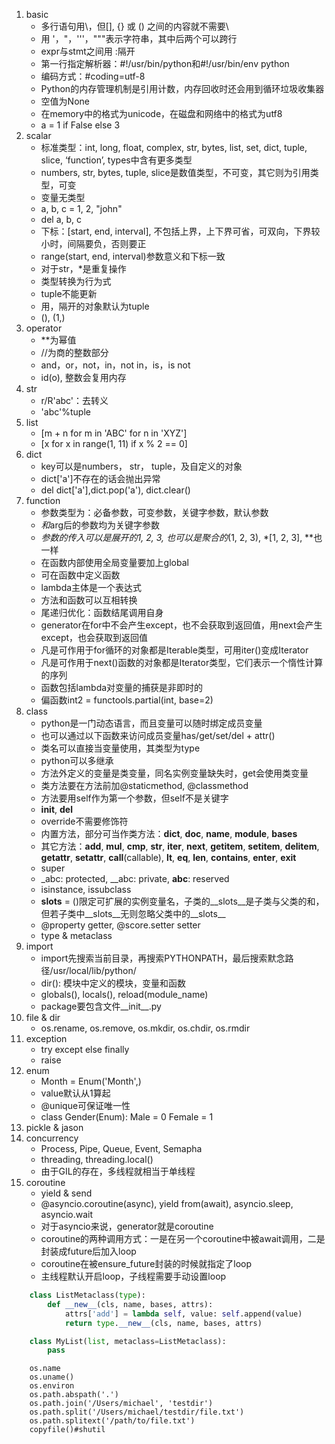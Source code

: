 1. basic
    - 多行语句用\，但[], {} 或 () 之间的内容就不需要\
    - 用 '，"，'''，"""表示字符串，其中后两个可以跨行
    - expr与stmt之间用 :隔开
    - 第一行指定解析器：#!/usr/bin/python和#!/usr/bin/env python
    - 编码方式：#coding=utf-8
    - Python的内存管理机制是引用计数，内存回收时还会用到循环垃圾收集器
    - 空值为None
    - 在memory中的格式为unicode，在磁盘和网络中的格式为utf8
    - a = 1 if False else 3
2. scalar
    - 标准类型：int, long, float, complex, str, bytes, list, set, dict, tuple, slice, ‘function’, types中含有更多类型
    - numbers, str, bytes, tuple, slice是数值类型，不可变，其它则为引用类型，可变
    - 变量无类型
    - a, b, c = 1, 2, "john"
    - del a, b, c
    - 下标：[start, end, interval], 不包括上界，上下界可省，可双向，下界较小时，间隔要负，否则要正
    - range(start, end, interval)参数意义和下标一致
    - 对于str，*是重复操作
    - 类型转换为行为式
    - tuple不能更新
    - 用，隔开的对象默认为tuple
    - (), (1,)
3. operator
    - **为幂值
    - //为商的整数部分
    - and，or，not，in，not in，is，is not
    - id(o), 整数会复用内存
8. str
    - r/R'abc'：去转义
    - 'abc'%tuple
8. list
    - [m + n for m in 'ABC' for n in 'XYZ']
    - [x for x in range(1, 11) if x % 2 == 0]
8. dict
    - key可以是numbers， str， tuple，及自定义的对象
    - dict['a']不存在的话会抛出异常
    - del dict['a'],dict.pop('a'), dict.clear()
8. function
    - 参数类型为：必备参数，可变参数，关键字参数，默认参数
    - *和*arg后的参数均为关键字参数
    - *参数的传入可以是展开的1, 2, 3, 也可以是聚合的*(1, 2, 3), *[1, 2, 3], **也一样
    - 在函数内部使用全局变量要加上global
    - 可在函数中定义函数
    - lambda主体是一个表达式
    - 方法和函数可以互相转换
    - 尾递归优化：函数结尾调用自身
    - generator在for中不会产生except，也不会获取到返回值，用next会产生except，也会获取到返回值
    - 凡是可作用于for循环的对象都是Iterable类型，可用iter()变成Iterator
    - 凡是可作用于next()函数的对象都是Iterator类型，它们表示一个惰性计算的序列
    - 函数包括lambda对变量的捕获是非即时的
    - 偏函数int2 = functools.partial(int, base=2)
9. class
    - python是一门动态语言，而且变量可以随时绑定成员变量
    - 也可以通过以下函数来访问成员变量has/get/set/del + attr()
    - 类名可以直接当变量使用，其类型为type
    - python可以多继承
    - 方法外定义的变量是类变量，同名实例变量缺失时，get会使用类变量
    - 类方法要在方法前加@staticmethod, @classmethod
    - 方法要用self作为第一个参数，但self不是关键字
    - __init__, __del__
    - override不需要修饰符
    - 内置方法，部分可当作类方法：__dict__, __doc__, __name__, __module__, __bases__
    - 其它方法：__add__, __mul__, __cmp__, __str__, __iter__, __next__, __getitem__, __setitem__, __delitem__, __getattr__, __setattr__, __call__(callable), __lt__, __eq__, __len__, __contains__, __enter__, __exit__
    - super
    - _abc: protected, __abc: private, __abc__: reserved
    - isinstance, issubclass
    - __slots__ = ()限定可扩展的实例变量名，子类的__slots__是子类与父类的和，但若子类中__slots__无则忽略父类中的__slots__
    - @property getter, @score.setter setter
    - type & metaclass
9. import
    - import先搜索当前目录，再搜索PYTHONPATH，最后搜索默念路径/usr/local/lib/python/
    - dir(): 模块中定义的模块，变量和函数
    - globals(), locals(), reload(module_name)
    - package要包含文件__init__.py
9. file & dir
    - os.rename, os.remove, os.mkdir, os.chdir, os.rmdir
9. exception
    - try except else finally
    - raise
9. enum
    - Month = Enum('Month',)
    - value默认从1算起
    - @unique可保证唯一性
    - class Gender(Enum):
        Male = 0
        Female = 1
10. pickle & jason
11. concurrency
    - Process, Pipe, Queue, Event, Semapha
    - threading, threading.local()
    - 由于GIL的存在，多线程就相当于单线程
12. coroutine
    - yield & send
    - @asyncio.coroutine(async), yield from(await), asyncio.sleep, asyncio.wait
    - 对于asyncio来说，generator就是coroutine
    - coroutine的两种调用方式：一是在另一个coroutine中被await调用，二是封装成future后加入loop
    - coroutine在被ensure_future封装的时候就指定了loop
    - 主线程默认开启loop，子线程需要手动设置loop

```python
    class ListMetaclass(type):
        def __new__(cls, name, bases, attrs):
            attrs['add'] = lambda self, value: self.append(value)
            return type.__new__(cls, name, bases, attrs)

    class MyList(list, metaclass=ListMetaclass):
        pass
```
```
    os.name
    os.uname()
    os.environ
    os.path.abspath('.')
    os.path.join('/Users/michael', 'testdir')
    os.path.split('/Users/michael/testdir/file.txt')
    os.path.splitext('/path/to/file.txt')
    copyfile()#shutil
```